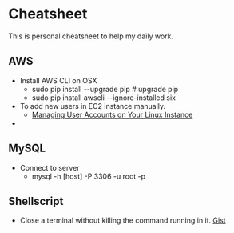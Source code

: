 # Cheatsheet

This is personal cheatsheet to help my daily work.

## AWS 

* Install AWS CLI on OSX
  * sudo pip install --upgrade pip                 # upgrade pip
  * sudo pip install awscli --ignore-installed six 
* To add new users in EC2 instance manually.
  * [Managing User Accounts on Your Linux Instance](http://docs.aws.amazon.com/AWSEC2/latest/UserGuide/managing-users.html)
* 

## MySQL

* Connect to server
  * mysql -h [host] -P 3306 -u root -p

## Shellscript

* Close a terminal without killing the command running in it. [Gist](https://gist.github.com/jonascheng/0c18b97378b3e375542538b77c1f2ec9)

